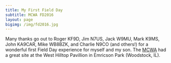 ```yaml
---
title: My First Field Day
subtitle: MCWA FD2016
layout: page
bigimg: /img/fd2016.jpg
---
```


Many thanks go out to Roger KF9D, Jim N7US, Jack W9MU, Mark K9MS, John KA9CAR, Mike WB8BZK, and Charlie N9CO (and others!) for a wonderful first Field Day experience for myself and my son.
The [MCWA][mcwa] had a great site at the West Hilltop Pavillion in Emricson Park (Woodstock, IL).

[mcwa]: http://mcwa.org/
